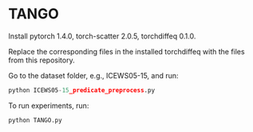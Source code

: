 # TANGO
Install pytorch 1.4.0, torch-scatter 2.0.5, torchdiffeq 0.1.0.

Replace the corresponding files in the installed torchdiffeq with the files from this repository. 

Go to the dataset folder, e.g., ICEWS05-15, and run:
```python
python ICEWS05-15_predicate_preprocess.py
```
To run experiments, run:
```python
python TANGO.py
```
